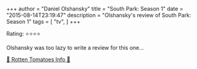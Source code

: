 +++
author = "Daniel Olshansky"
title = "South Park: Season 1"
date = "2015-08-14T23:19:47"
description = "Olshansky's review of South Park: Season 1"
tags = [
    "tv",
]
+++

Rating: ⭐⭐⭐⭐

Olshansky was too lazy to write a review for this one...

[🍅 Rotten Tomatoes Info 🍅](https://www.rottentomatoes.com//tv/south_park/s01)